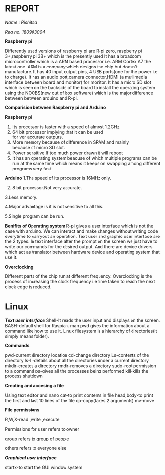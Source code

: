 # REPORT
*Name  : Rishitha*

*Reg no. 180903004*

**Raspberry pi**

Differently used versions of raspberry pi are R-pi zero,
raspberry pi 3+,raspberry pi 3B+ which is the presently used
It has a broadcom microcontroller which is a ARM based processor i.e. ARM Cortex A7 the latest one.
ARM is a company which designs the chip but doesn't manufacture.
It has 40 input output pins, 4 USB ports(one for the power i.e to charge).
It has an audio port,camera connector,HDMI (a mutlimedia interface between board and monitor) for monitor.
It has a micro SD slot which is seen on the backside of the board
to install the operating system using the NOOBS(new out of box software) which is 
the major difference between between arduino and R-pi.

**Comparision between Raspberry pi and Arduino**

**Raspberry pi**                                                      
1. Its processor is faster with a speed of almost 1.2GHz                
2. 64 bit processor implying that it can be used                        
   for ver accurate outputs.
3. More memory because of difference in SRAM and mainly                 
   because of micro SD slot.
4. Power sensitive.If too much power drawn it will reboot               
5. It has an operating system beacuse of which multiple programs can be run at the same 
   time which means it keeps on swapping among different programs very fast.

**Arduino**
1.The speed of its processor is 16MHz only.

 2. 8 bit processor.Not very accurate.  
 
 3.Less memory.
 
 4.Major advantage is it is not sensitive to all this.
 
 5.Single program can be run.

**Benifits of Operating system**
R-pi gives a user interface which is not the case with arduino.
We can interact and make changes without writing code everytime to carryout an operation.
Text user and graphic user interface are the 2 types.
In text interface after the prompt on the screen we just have to write our commands for the desired output.
And there are device drivers which act as translator between hardware device and operating system that use it.

**Overclocking**

Different parts of the chip run at different frequency.
Overclocking is the process of increasing the clock frequency i.e time taken to reach the next clock edge is reduced.

# Linux

***Text user interface***
Shell-It reads the user input and displays on the screen.
BASH-default shell for Raspian.
man pwd gives the information about a command like how to use it.
Linux filesystem is a hierarchy of directories(it simply means folder).

**Commands**

pwd-current directory location
cd-change directory
Ls-contents of the directory
ls-l -details about all the directories under a current directory
mkdir-creates a directory
rmdir-removes a directory
sudo-root permission to a command
ps-gives all the processes being performed
kill-kills the process
shutdown

**Creating and accesing a file**

Using text editor and nano
cat-to print contents in file
head,body-to print the first and last 10 lines of the file
cp-copy(takes 2 arguments)
mv-move

**File permissions**

R,W,X-read ,write ,execute

Permissions for user refers to owner

group refers to group of people

others refers to everyone else

***Graphical user interface***

startx-to start the GUI window system
